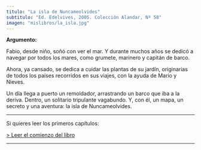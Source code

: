 ```yaml
---
titulo: "La isla de Nuncameolvides"
subtitulo: "Ed. Edelvives, 2005. Colección Alandar, Nº 58"
imagen: "mislibros/la_isla.jpg"
---
```

 **Argumento:**

Fabio, desde niño, soñó con ver el mar. Y durante muchos años se dedicó a navegar por todos los mares, como grumete, marinero y capitán de barco.

Ahora, ya cansado, se dedica a cuidar las plantas de su jardín, originarias de todos los países recorridos en sus viajes, con la ayuda de Mario y Nieves.

Un día llega a puerto un remoldador, arrastrando un barco que iba a la deriva. Dentro, un solitario tripulante vagabundo. Y, con él, un mapa, un secreto y una aventura: la isla de Nuncameolvides.

* * *

Si quieres leer los primeros capítulos:

[> Leer el comienzo del libro](/ver/paraleer/laisla-capitulo1)

* * *
